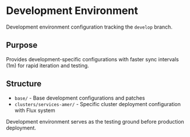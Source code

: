 # Development Environment

Development environment configuration tracking the `develop` branch.

## Purpose

Provides development-specific configurations with faster sync intervals (1m) for rapid iteration and testing.

## Structure

- `base/` - Base development configurations and patches
- `clusters/services-amer/` - Specific cluster deployment configuration with Flux system

Development environment serves as the testing ground before production deployment.